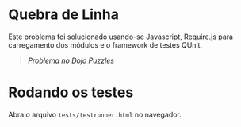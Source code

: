# Quebra de Linha

Este problema foi solucionado usando-se Javascript, Require.js para carregamento dos módulos e o framework de testes QUnit.

> _[Problema no Dojo Puzzles](http://dojopuzzles.com/problemas/exibe/quebra-de-linha/)_

# Rodando os testes

Abra o arquivo `tests/testrunner.html` no navegador.
